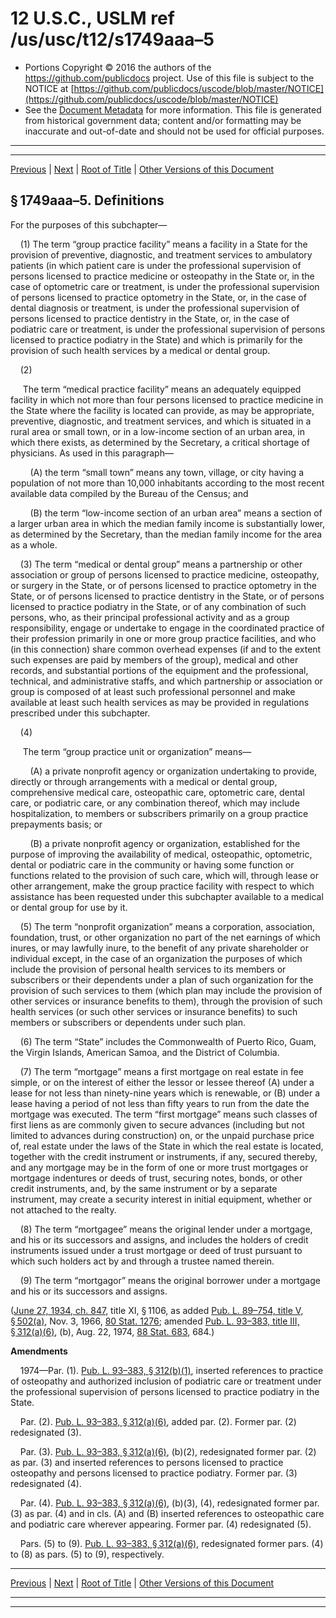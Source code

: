 ---
---

# 12 U.S.C., USLM ref /us/usc/t12/s1749aaa–5

* Portions Copyright © 2016 the authors of the https://github.com/publicdocs project.
  Use of this file is subject to the NOTICE at [https://github.com/publicdocs/uscode/blob/master/NOTICE](https://github.com/publicdocs/uscode/blob/master/NOTICE)
* See the [Document Metadata](././../../../../..//README.md) for more information.
  This file is generated from historical government data; content and/or formatting may be inaccurate and out-of-date and should not be used for official purposes.

----------
----------

[Previous](./../../../../..//us/usc/t12/ch13/schIX–B/m__us_usc_t12_s1749aaa–4.md) | [Next](./../../../../..//us/usc/t12/ch13/schIX–C/m__us_usc_t12_ch13_schIX–C.md) | [Root of Title](./../../../../../) | [Other Versions of this Document](https://publicdocs.github.io/go/links?ns=uslm&ref=%2Fus%2Fusc%2Ft12%2Fs1749aaa%E2%80%935)

## § 1749aaa–5. Definitions

For the purposes of this subchapter—

    (1) The term “group practice facility” means a facility in a State for the provision of preventive, diagnostic, and treatment services to ambulatory patients (in which patient care is under the professional supervision of persons licensed to practice medicine or osteopathy in the State or, in the case of optometric care or treatment, is under the professional supervision of persons licensed to practice optometry in the State, or, in the case of dental diagnosis or treatment, is under the professional supervision of persons licensed to practice dentistry in the State, or, in the case of podiatric care or treatment, is under the professional supervision of persons licensed to practice podiatry in the State) and which is primarily for the provision of such health services by a medical or dental group.

    (2)

     The term “medical practice facility” means an adequately equipped facility in which not more than four persons licensed to practice medicine in the State where the facility is located can provide, as may be appropriate, preventive, diagnostic, and treatment services, and which is situated in a rural area or small town, or in a low-income section of an urban area, in which there exists, as determined by the Secretary, a critical shortage of physicians. As used in this paragraph—

        (A) the term “small town” means any town, village, or city having a population of not more than 10,000 inhabitants according to the most recent available data compiled by the Bureau of the Census; and

        (B) the term “low-income section of an urban area” means a section of a larger urban area in which the median family income is substantially lower, as determined by the Secretary, than the median family income for the area as a whole.

    (3) The term “medical or dental group” means a partnership or other association or group of persons licensed to practice medicine, osteopathy, or surgery in the State, or of persons licensed to practice optometry in the State, or of persons licensed to practice dentistry in the State, or of persons licensed to practice podiatry in the State, or of any combination of such persons, who, as their principal professional activity and as a group responsibility, engage or undertake to engage in the coordinated practice of their profession primarily in one or more group practice facilities, and who (in this connection) share common overhead expenses (if and to the extent such expenses are paid by members of the group), medical and other records, and substantial portions of the equipment and the professional, technical, and administrative staffs, and which partnership or association or group is composed of at least such professional personnel and make available at least such health services as may be provided in regulations prescribed under this subchapter.

    (4)

     The term “group practice unit or organization” means—

        (A) a private nonprofit agency or organization undertaking to provide, directly or through arrangements with a medical or dental group, comprehensive medical care, osteopathic care, optometric care, dental care, or podiatric care, or any combination thereof, which may include hospitalization, to members or subscribers primarily on a group practice prepayments basis; or

        (B) a private nonprofit agency or organization, established for the purpose of improving the availability of medical, osteopathic, optometric, dental or podiatric care in the community or having some function or functions related to the provision of such care, which will, through lease or other arrangement, make the group practice facility with respect to which assistance has been requested under this subchapter available to a medical or dental group for use by it.

    (5) The term “nonprofit organization” means a corporation, association, foundation, trust, or other organization no part of the net earnings of which inures, or may lawfully inure, to the benefit of any private shareholder or individual except, in the case of an organization the purposes of which include the provision of personal health services to its members or subscribers or their dependents under a plan of such organization for the provision of such services to them (which plan may include the provision of other services or insurance benefits to them), through the provision of such health services (or such other services or insurance benefits) to such members or subscribers or dependents under such plan.

    (6) The term “State” includes the Commonwealth of Puerto Rico, Guam, the Virgin Islands, American Samoa, and the District of Columbia.

    (7) The term “mortgage” means a first mortgage on real estate in fee simple, or on the interest of either the lessor or lessee thereof (A) under a lease for not less than ninety-nine years which is renewable, or (B) under a lease having a period of not less than fifty years to run from the date the mortgage was executed. The term “first mortgage” means such classes of first liens as are commonly given to secure advances (including but not limited to advances during construction) on, or the unpaid purchase price of, real estate under the laws of the State in which the real estate is located, together with the credit instrument or instruments, if any, secured thereby, and any mortgage may be in the form of one or more trust mortgages or mortgage indentures or deeds of trust, securing notes, bonds, or other credit instruments, and, by the same instrument or by a separate instrument, may create a security interest in initial equipment, whether or not attached to the realty.

    (8) The term “mortgagee” means the original lender under a mortgage, and his or its successors and assigns, and includes the holders of credit instruments issued under a trust mortgage or deed of trust pursuant to which such holders act by and through a trustee named therein.

    (9) The term “mortgagor” means the original borrower under a mortgage and his or its successors and assigns.

([June 27, 1934, ch. 847][/us/act/1934-06-27/ch847], title XI, § 1106, as added [Pub. L. 89–754, title V, § 502(a)][/us/pl/89/754/s502/a], Nov. 3, 1966, [80 Stat. 1276][/us/stat/80/1276]; amended [Pub. L. 93–383, title III, § 312(a)(6)][/us/pl/93/383/s312/a/6], (b), Aug. 22, 1974, [88 Stat. 683][/us/stat/88/683], 684.)

 __Amendments__ 

    1974—Par. (1). [Pub. L. 93–383, § 312(b)(1)][/us/pl/93/383/s312/b/1], inserted references to practice of osteopathy and authorized inclusion of podiatric care or treatment under the professional supervision of persons licensed to practice podiatry in the State.

    Par. (2). [Pub. L. 93–383, § 312(a)(6)][/us/pl/93/383/s312/a/6], added par. (2). Former par. (2) redesignated (3).

    Par. (3). [Pub. L. 93–383, § 312(a)(6)][/us/pl/93/383/s312/a/6], (b)(2), redesignated former par. (2) as par. (3) and inserted references to persons licensed to practice osteopathy and persons licensed to practice podiatry. Former par. (3) redesignated (4).

    Par. (4). [Pub. L. 93–383, § 312(a)(6)][/us/pl/93/383/s312/a/6], (b)(3), (4), redesignated former par. (3) as par. (4) and in cls. (A) and (B) inserted references to osteopathic care and podiatric care wherever appearing. Former par. (4) redesignated (5).

    Pars. (5) to (9). [Pub. L. 93–383, § 312(a)(6)][/us/pl/93/383/s312/a/6], redesignated former pars. (4) to (8) as pars. (5) to (9), respectively.

----------

[Previous](./../../../../..//us/usc/t12/ch13/schIX–B/m__us_usc_t12_s1749aaa–4.md) | [Next](./../../../../..//us/usc/t12/ch13/schIX–C/m__us_usc_t12_ch13_schIX–C.md) | [Root of Title](./../../../../../) | [Other Versions of this Document](https://publicdocs.github.io/go/links?ns=uslm&ref=%2Fus%2Fusc%2Ft12%2Fs1749aaa%E2%80%935)

----------
----------

[/us/act/1934-06-27/ch847]: https://publicdocs.github.io/go/links?ns=uslm&ref=%2Fus%2Fact%2F1934-06-27%2Fch847
[/us/pl/89/754/s502/a]: https://publicdocs.github.io/go/links?ns=uslm&ref=%2Fus%2Fpl%2F89%2F754%2Fs502%2Fa
[/us/stat/80/1276]: https://publicdocs.github.io/go/links?ns=uslm&ref=%2Fus%2Fstat%2F80%2F1276
[/us/pl/93/383/s312/a/6]: https://publicdocs.github.io/go/links?ns=uslm&ref=%2Fus%2Fpl%2F93%2F383%2Fs312%2Fa%2F6
[/us/stat/88/683]: https://publicdocs.github.io/go/links?ns=uslm&ref=%2Fus%2Fstat%2F88%2F683
[/us/pl/93/383/s312/b/1]: https://publicdocs.github.io/go/links?ns=uslm&ref=%2Fus%2Fpl%2F93%2F383%2Fs312%2Fb%2F1
[/us/pl/93/383/s312/a/6]: https://publicdocs.github.io/go/links?ns=uslm&ref=%2Fus%2Fpl%2F93%2F383%2Fs312%2Fa%2F6
[/us/pl/93/383/s312/a/6]: https://publicdocs.github.io/go/links?ns=uslm&ref=%2Fus%2Fpl%2F93%2F383%2Fs312%2Fa%2F6
[/us/pl/93/383/s312/a/6]: https://publicdocs.github.io/go/links?ns=uslm&ref=%2Fus%2Fpl%2F93%2F383%2Fs312%2Fa%2F6
[/us/pl/93/383/s312/a/6]: https://publicdocs.github.io/go/links?ns=uslm&ref=%2Fus%2Fpl%2F93%2F383%2Fs312%2Fa%2F6


